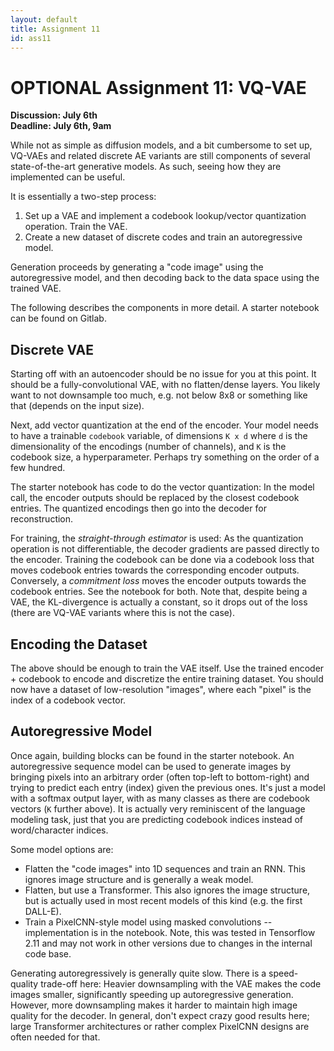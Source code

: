 ```yaml
---
layout: default
title: Assignment 11
id: ass11
---
```



# OPTIONAL Assignment 11: VQ-VAE
**Discussion: July 6th**  
**Deadline: July 6th, 9am**

While not as simple as diffusion models, and a bit cumbersome to set up, VQ-VAEs
and related discrete AE variants are still components of several state-of-the-art
generative models. As such, seeing how they are implemented can be useful.

It is essentially a two-step process:
1. Set up a VAE and implement a codebook lookup/vector quantization operation. 
Train the VAE.
2. Create a new dataset of discrete codes and train an autoregressive model.

Generation proceeds by generating a "code image" using the autoregressive model,
and then decoding back to the data space using the trained VAE.

The following describes the components in more detail. A starter notebook can be
found on Gitlab.


## Discrete VAE

Starting off with an autoencoder should be no issue for you at this point. It
should be a fully-convolutional VAE, with no flatten/dense layers. You likely want
to not downsample too much, e.g. not below 8x8 or something like that (depends on
the input size).

Next, add vector quantization at the end of the encoder. Your model needs to have
a trainable `codebook` variable, of dimensions `K x d` where `d` is the dimensionality
of the encodings (number of channels), and `K` is the codebook size, a hyperparameter.
Perhaps try something on the order of a few hundred.

The starter notebook has code to do the vector quantization: In the model call,
the encoder outputs should be replaced by the closest codebook entries. The
quantized encodings then go into the decoder for reconstruction.

For training, the _straight-through estimator_ is used: As the quantization operation
is not differentiable, the decoder gradients are passed directly to the encoder.
Training the codebook can be done via a codebook loss that moves codebook entries
towards the corresponding encoder outputs. Conversely, a _commitment loss_ moves
the encoder outputs towards the codebook entries. See the notebook for both.
Note that, despite being a VAE, the KL-divergence is actually a constant, so it
drops out of the loss (there are VQ-VAE variants where this is not the case).


## Encoding the Dataset

The above should be enough to train the VAE itself. Use the trained encoder +
codebook to encode and discretize the entire training dataset. You should now
have a dataset of low-resolution "images", where each "pixel" is the index of a
codebook vector.


## Autoregressive Model

Once again, building blocks can be found in the starter notebook. An autoregressive
sequence model can be used to generate images by bringing pixels into an arbitrary
order (often top-left to bottom-right) and trying to predict each entry (index)
given the previous ones. It's just a model with a softmax output layer, with as
many classes as there are codebook vectors (`K` further above). It is actually
very reminiscent of the language modeling task, just that you are predicting
codebook indices instead of word/character indices.

Some model options are:
- Flatten the "code images" into 1D sequences and train an RNN. This ignores
image structure and is generally a weak model.
- Flatten, but use a Transformer. This also ignores the image structure, but is
actually used in most recent models of this kind (e.g. the first DALL-E).
- Train a PixelCNN-style model using masked convolutions -- implementation is in
the notebook. Note, this was tested in Tensorflow 2.11 and may not work in other
versions due to changes in the internal code base.

Generating autoregressively is generally quite slow. There is a speed-quality trade-off
here: Heavier downsampling with the VAE makes the code images smaller, significantly
speeding up autoregressive generation. However, more downsampling makes it harder
to maintain high image quality for the decoder. In general, don't expect crazy good
results here; large Transformer architectures or rather complex PixelCNN designs
are often needed for that.
